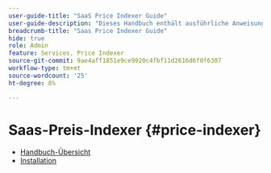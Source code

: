 ```yaml
---
user-guide-title: "SaaS Price Indexer Guide"
user-guide-description: "Dieses Handbuch enthält ausführliche Anweisungen zur Verwendung des SaaS-Preisindexers."
breadcrumb-title: "Saas Price Indexer Guide"
hide: true
role: Admin
feature: Services, Price Indexer
source-git-commit: 9ae4aff1851e9ce9920c4fbf11d2616d6f0f6307
workflow-type: tm+mt
source-wordcount: '25'
ht-degree: 8%

---
```


# Saas-Preis-Indexer {#price-indexer}

- [Handbuch-Übersicht](index.md)
- [Installation](installation.md)

